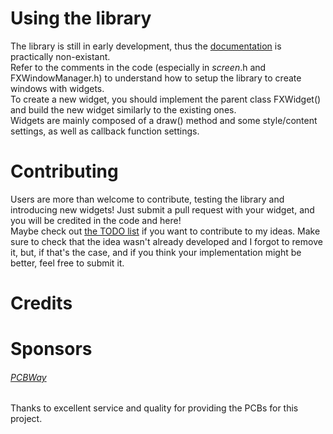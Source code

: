 # Using the library
The library is still in early development, thus the [documentation](https://www.github.com/riacob/TFTFXLib/docs/) is practically non-existant.
<br>
Refer to the comments in the code (especially in *screen*.h and FXWindowManager.h) to understand how to setup the library to create windows with widgets.
<br>
To create a new widget, you should implement the parent class FXWidget() and build the new widget similarly to the existing ones.
<br>
Widgets are mainly composed of a draw() method and some style/content settings, as well as callback function settings.

# Contributing
Users are more than welcome to contribute, testing the library and introducing new widgets! Just submit a pull request with your widget, and you will be credited in the code and here!
<br>
Maybe check out [the TODO list](https://www.github.com/riacob/TFTFXLib/docs/TODO.md) if you want to contribute to my ideas. Make sure to check that the idea wasn't already developed and I forgot to remove it, but, if that's the case, and if you think your implementation might be better, feel free to submit it.

# Credits

# Sponsors
###### [PCBWay](https://PCBWay.com/)
Thanks to excellent service and quality for providing the PCBs for this project.
<to complete>
